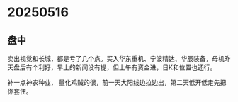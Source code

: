 # 20250516

## 盘中

卖出视觉和长城，都是亏了几个点。买入华东重机、宁波精达、华辰装备，母机昨天盘后有个利好，早上的新闻没有提，但上午有资金进，日K和位置也还行。

补一点神农种业， 量化鸡贼的很，前一天大阳线边拉边出，第二天低开低走先把你套住。
